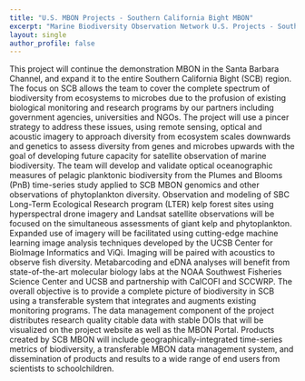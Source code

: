 ```yaml
---
title: "U.S. MBON Projects - Southern California Bight MBON"
excerpt: "Marine Biodiversity Observation Network U.S. Projects - Southern California Bight MBON"
layout: single
author_profile: false
---
```


This project will continue the demonstration MBON in the Santa Barbara Channel, and expand it to the entire Southern California Bight (SCB) region. The focus on SCB allows the team to cover the complete spectrum of biodiversity from ecosystems to microbes due to the profusion of existing biological monitoring and research programs by our partners including government agencies, universities and NGOs. The project will use a pincer strategy to address these issues, using remote sensing, optical and acoustic imagery to approach diversity from ecosystem scales downwards and genetics to assess diversity from genes and microbes upwards with the goal of developing future capacity for satellite observation of marine biodiversity.  The team will develop and validate optical oceanographic measures of pelagic planktonic biodiversity from the Plumes and Blooms (PnB) time-series study applied to SCB MBON genomics and other observations of phytoplankton diversity. Observation and modeling of SBC Long-Term Ecological Research program (LTER) kelp forest sites using hyperspectral drone imagery and Landsat satellite observations will be focused on the simultaneous assessments of giant kelp and phytoplankton. Expanded use of imagery will be facilitated using cutting-edge machine learning image analysis techniques developed by the UCSB Center for BioImage Informatics and ViQi. Imaging will be paired with acoustics to observe fish diversity. Metabarcoding and eDNA analyses will benefit from state-of-the-art molecular biology labs at the NOAA Southwest Fisheries Science Center and UCSB and partnership with CalCOFI and SCCWRP. The overall objective is to provide a complete picture of biodiversity in SCB using a transferable system that integrates and augments existing monitoring programs. The data management component of the project distributes research quality citable data with stable DOIs that will be visualized on the project website as well as the MBON Portal. Products created by SCB MBON will include geographically-integrated time-series metrics of biodiversity, a transferable MBON data management system, and dissemination of products and results to a wide range of end users from scientists to schoolchildren.
